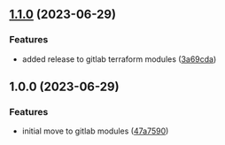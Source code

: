 ## [1.1.0](https://gitlab.com/systemsmystery/terraform-modules/terraform-module-prod-helper/compare/v1.0.0...v1.1.0) (2023-06-29)


### Features

* added release to gitlab terraform modules ([3a69cda](https://gitlab.com/systemsmystery/terraform-modules/terraform-module-prod-helper/commit/3a69cdae645308fb1452e26b8736d5263db2c50e))

## 1.0.0 (2023-06-29)


### Features

* initial move to gitlab modules ([47a7590](https://gitlab.com/systemsmystery/terraform-modules/terraform-module-prod-helper/commit/47a75907357fed8141222d006da5dd7cf1eb3862))

